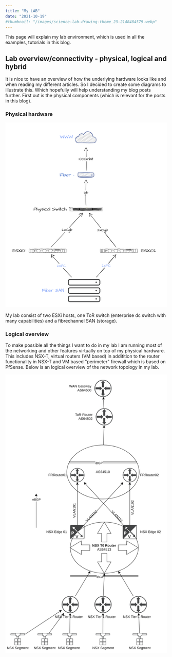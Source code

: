 ```yaml
---
title: "My LAB"
date: "2021-10-19"
#thumbnail: "/images/science-lab-drawing-theme_23-2148484579.webp"
---
```


This page will explain my lab environment, which is used in all the examples, tutorials in this blog.

## Lab overview/connectivity - physical, logical and hybrid

It is nice to have an overview of how the underlying hardware looks like and when reading my different articles. So I decided to create some diagrams to illustrate this. Which hopefully will help understanding my blog posts further. First out is the physical components (which is relevant for the posts in this blog).

### Physical hardware

![](images/image-900x1024.png)

My lab consist of two ESXi hosts, one ToR switch (enterprise dc switch with many capabilities) and a fibrechannel SAN (storage).

### Logical overview

To make possible all the things I want to do in my lab I am running most of the networking and other features virtually on top of my physical hardware. This includes NSX-T, virtual routers (VM based) in additition to the router functionality in NSX-T and VM based "perimeter" firewall which is based on PfSense. Below is an logical overview of the network topology in my lab.  

![](images/image-1-596x1024.png)
